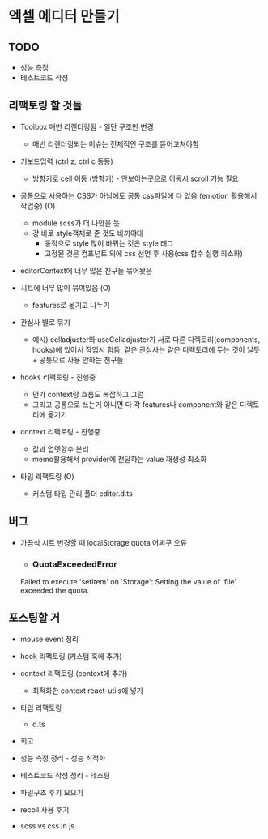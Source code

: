 # 엑셀 에디터 만들기

## TODO 
- 성능 측정
- 테스트코드 작성

## 리팩토링 할 것들

- Toolbox 매번 리렌더링됨 - 일단 구조만 변경
  - 매번 리렌더링되는 이슈는 전체적인 구조를 뜯어고쳐야함
- 키보드입력 (ctrl z, ctrl c 등등) 
  - 방향키로 cell 이동 (방향키) - 안보이는곳으로 이동시 scroll 기능 필요
- 공통으로 사용하는 CSS가 아님에도 공통 css파일에 다 있음 (emotion 활용해서 작업중) (O)
  - module scss가 더 나앗을 듯
  - 걍 바로 style객체로 준 것도 바꺼야대
    - 동적으로 style 많이 바뀌는 것은 style 태그
    - 고정된 것은 컴포넌트 외에 css 선언 후 사용(css 함수 실행 최소화)
- editorContext에 너무 많은 친구들 묶어놧음
- 시트에 너무 많이 묶여있음 (O)
  - features로 옮기고 나누기
- 관심사 별로 묶기
  - 예시) celladjuster와 useCelladjuster가 서로 다른 디렉토리(components, hooks)에 있어서 작업시 힘듬. 같은 관심사는 같은 디렉토리에 두는 것이 날듯 + 공통으로 사용 안하는 친구들
- hooks 리팩토링 - 진행중
  - 먼가 context랑 흐름도 복잡하고 그럼
  - 그리고 공통으로 쓰는거 아니면 다 각 features나 component와 같은 디렉토리에 옮기기

- context 리팩토링 - 진행중
  - 값과 업뎃함수 분리
  - memo활용해서 provider에 전달하는 value 재생성 최소화

- 타입 리팩토링 (O)
  - 커스텀 타입 관리 폴더 editor.d.ts 


## 버그

- 가끔식 시트 변경할 때 localStorage quota 어쩌구 오류

  - ### QuotaExceededError

  Failed to execute 'setItem' on 'Storage': Setting the value of 'file' exceeded the quota.

## 포스팅할 거

- mouse event 정리
- hook 리팩토링 (커스텀 훅에 추가)
- context 리팩토링 (context에 추가)
  - 최적화한 context react-utils에 넣기
- 타입 리팩토링
  - d.ts

- 회고
- 성능 측정 정리 - 성능 최적화
- 테스트코드 작성 정리 - 테스팅
- 파일구조 후기 모으기
- recoil 사용 후기
- scss vs css in js
